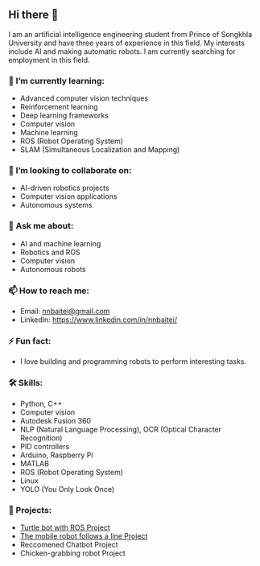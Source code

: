 ## Hi there 👋

<!--
**nnbaitei/nnbaitei** is a ✨ _special_ ✨ repository because its `README.md` (this file) appears on your GitHub profile.
-->

I am an artificial intelligence engineering student from Prince of Songkhla University and have three years of experience in this field. My interests include AI and making automatic robots. I am currently searching for employment in this field.

### 🌱 I’m currently learning:
- Advanced computer vision techniques
- Reinforcement learning
- Deep learning frameworks
- Computer vision
- Machine learning
- ROS (Robot Operating System)
- SLAM (Simultaneous Localization and Mapping)

### 👯 I’m looking to collaborate on:
- AI-driven robotics projects
- Computer vision applications
- Autonomous systems

### 💬 Ask me about:
- AI and machine learning
- Robotics and ROS
- Computer vision
- Autonomous robots

### 📫 How to reach me:
- Email: nnbaitei@gmail.com
- LinkedIn: https://www.linkedin.com/in/nnbaitei/

### ⚡ Fun fact:
- I love building and programming robots to perform interesting tasks.

### 🛠 Skills:
- Python, C++
- Computer vision
- Autodesk Fusion 360
- NLP (Natural Language Processing), OCR (Optical Character Recognition)
- PID controllers
- Arduino, Raspberry Pi
- MATLAB
- ROS (Robot Operating System)
- Linux
- YOLO (You Only Look Once)

### 📂 Projects:
- [Turtle bot with ROS Project](https://github.com/MoboCoE/turtlebot_ROS)
- [The mobile robot follows a line Project](https://medium.com/@jackcopsluncher/test-8c415c001ffe)
- Reccomened Chatbot Project 
- Chicken-grabbing robot Project 
